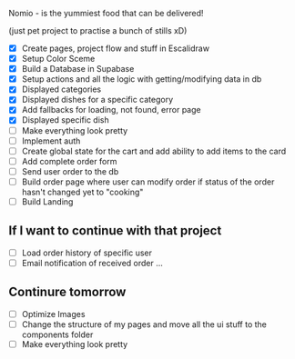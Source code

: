 Nomio - is the yummiest food that can be delivered!

(just pet project to practise a bunch of stills xD)

- [X] Create pages, project flow and stuff in Escalidraw
- [X] Setup Color Sceme
- [X] Build a Database in Supabase
- [X] Setup actions and all the logic with getting/modifying data in db
- [X] Displayed categories
- [X] Displayed dishes for a specific category
- [x] Add fallbacks for loading, not found, error page
- [x] Displayed specific dish
- [ ] Make everything look pretty
- [ ] Implement auth
- [ ] Create global state for the cart and add ability to add items to the card
- [ ] Add complete order form
- [ ] Send user order to the db
- [ ] Build order page where user can modify order if status of the order hasn't changed yet to "cooking"
- [ ] Build Landing

## If I want to continue with that project
- [ ] Load order history of specific user
- [ ] Email notification of received order
...

## Continure tomorrow
- [ ] Optimize Images
- [ ] Change the structure of my pages and move all the ui stuff to the components folder
- [ ] Make everything look pretty
